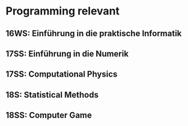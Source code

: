 # Programming relevant

## 16WS: Einführung in die praktische Informatik

## 17SS: Einführung in die Numerik

## 17SS: Computational Physics

## 18S: Statistical Methods

## 18SS: Computer Game




